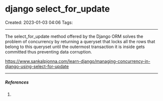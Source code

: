 # django select_for_update
Created: 2023-01-03 04:06
Tags: 
____
The select_for_update method offered by the Django ORM solves the problem of concurrency by returning a queryset that locks all the rows that belong to this queryset until the outermost transaction it is inside gets committed thus preventing data corruption.


https://www.sankalpjonna.com/learn-django/managing-concurrency-in-django-using-select-for-update


_____
##### References
1.

